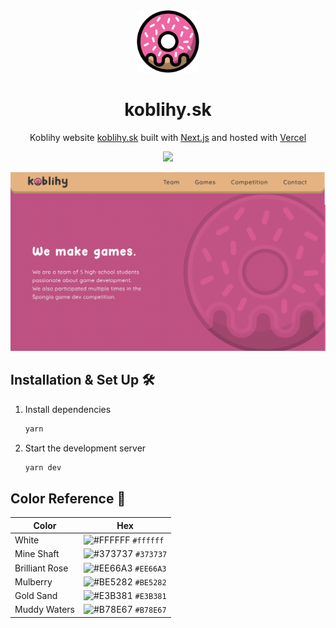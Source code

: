 <div align="center">
    <img alt="Logo" src="https://raw.githubusercontent.com/samuel-soltys/koblihy-website/main/public/donut.svg" width="100" />
</div>
<h1 align="center">
    koblihy.sk
</h1>
<p align="center">
    Koblihy website <a href="https://koblihy.sk" target="_blank">koblihy.sk</a> built with <a href="https://www.nextjs.org/" target="_blank">Next.js</a> and hosted with <a href="https://www.vercel.com/" target="_blank">Vercel</a>
</p>
<p align="center">
    <img src="https://therealsujitk-vercel-badge.vercel.app/?app=koblihy.sk"/>
</p>

![demo](https://raw.githubusercontent.com/samuel-soltys/koblihy-website/main/public/demo.jpg)

## Installation & Set Up 🛠


1. Install dependencies

    ```sh
    yarn
    ```

2. Start the development server

    ```sh
    yarn dev
    ```

## Color Reference 🎨

| Color          | Hex                                                                |
| -------------- | ------------------------------------------------------------------ |
| White          | ![#FFFFFF](https://via.placeholder.com/10/ffffff/ffffff.png) `#ffffff` |
| Mine Shaft     | ![#373737](https://via.placeholder.com/10/373737/373737.png) `#373737` |
| Brilliant Rose | ![#EE66A3](https://via.placeholder.com/10/EE66A3/EE66A3.png) `#EE66A3` |
| Mulberry       | ![#BE5282](https://via.placeholder.com/10/be5282/be5282.png) `#BE5282` |
| Gold Sand      | ![#E3B381](https://via.placeholder.com/10/e3b381/e3b381.png) `#E3B381` |
| Muddy Waters   | ![#B78E67](https://via.placeholder.com/10/b78e67/b78e67.png) `#B78E67` |
